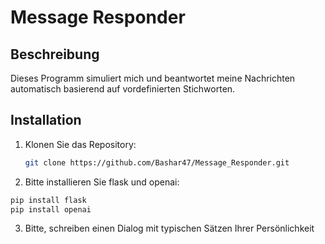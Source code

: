 # Message Responder

## Beschreibung
Dieses Programm simuliert mich und beantwortet meine Nachrichten automatisch basierend auf vordefinierten Stichworten.
## Installation
1. Klonen Sie das Repository:
   ```bash
   git clone https://github.com/Bashar47/Message_Responder.git
2. Bitte installieren Sie flask und openai:
```bash
pip install flask
pip install openai
```
3. Bitte, schreiben einen Dialog mit typischen Sätzen Ihrer Persönlichkeit
